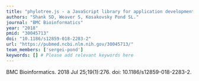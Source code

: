 ```yaml
---
title: "phylotree.js - a JavaScript library for application development and interactive data visualization in phylogenetics"
authors: "Shank SD, Weaver S, Kosakovsky Pond SL."
journal: "BMC Bioinformatics"
year: "2018"
pmid: "30045713"
doi: "10.1186/s12859-018-2283-2"
url: "https://pubmed.ncbi.nlm.nih.gov/30045713/"
team_members: ['sergei-pond']
keywords: [] # Please add relevant keywords here
---
```

BMC Bioinformatics. 2018 Jul 25;19(1):276. doi: 10.1186/s12859-018-2283-2.